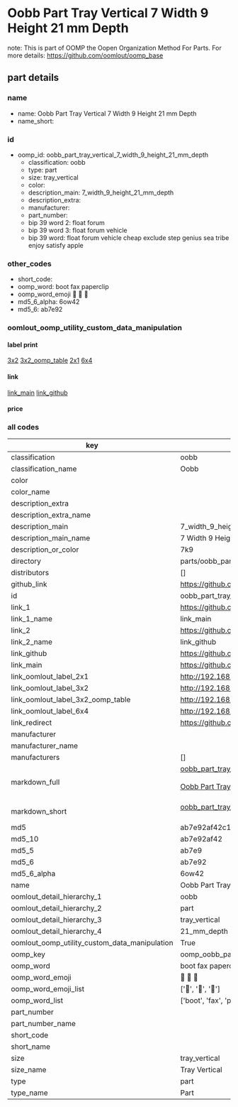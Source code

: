 # Oobb Part Tray Vertical 7 Width 9 Height 21 mm Depth  

note: This is part of OOMP the Oopen Organization Method For Parts. For more details: https://github.com/oomlout/oomp_base

##  part details
  







### name
* name: Oobb Part Tray Vertical 7 Width 9 Height 21 mm Depth
* name_short: 
### id
* oomp_id: oobb_part_tray_vertical_7_width_9_height_21_mm_depth
  * classification: oobb
  * type: part
  * size: tray_vertical
  * color: 
  * description_main: 7_width_9_height_21_mm_depth
  * description_extra: 
  * manufacturer: 
  * part_number: 
  * bip 39 word 2: float forum
  * bip 39 word 3: float forum vehicle
  * bip 39 word: float forum vehicle cheap exclude step genius sea tribe enjoy satisfy apple

### other_codes
* short_code: 
* oomp_word: boot fax paperclip
* oomp_word_emoji :boot: :fax: :paperclip:
* md5_6_alpha: 6ow42
* md5_6: ab7e92






### oomlout_oomp_utility_custom_data_manipulation
#### label print
[3x2](http://192.168.1.245:1112/?label=oomp%206ow42)
[3x2_oomp_table](http://192.168.1.108:1112/?label=oomp%206ow42)
[2x1](http://192.168.1.242:1112/?label=oomp%206ow42)
[6x4](http://192.168.1.55:1112/?label=oomp%206ow42)    

#### link

[link_main](https://github.com/oomlout/oomlout_oomp_version_1_messy/tree/main/parts/oobb_part_tray_vertical_7_width_9_height_21_mm_depth) [link_github](https://github.com/oomlout/oomlout_oomp_version_1_messy/tree/main/parts/oobb_part_tray_vertical_7_width_9_height_21_mm_depth)                             

#### price







### all codes 
| key | value |  
| --- | --- |  
| classification | oobb |  
| classification_name | Oobb |  
| color |  |  
| color_name |  |  
| description_extra |  |  
| description_extra_name |  |  
| description_main | 7_width_9_height_21_mm_depth |  
| description_main_name | 7 Width 9 Height 21 mm Depth |  
| description_or_color | 7k9 |  
| directory | parts/oobb_part_tray_vertical_7_width_9_height_21_mm_depth |  
| distributors | [] |  
| github_link | https://github.com/oomlout/oomlout_oomp_part_src/tree/main/parts/oobb_part_tray_vertical_7_width_9_height_21_mm_depth |  
| id | oobb_part_tray_vertical_7_width_9_height_21_mm_depth |  
| link_1 | https://github.com/oomlout/oomlout_oomp_version_1_messy/tree/main/parts/oobb_part_tray_vertical_7_width_9_height_21_mm_depth |  
| link_1_name | link_main |  
| link_2 | https://github.com/oomlout/oomlout_oomp_version_1_messy/tree/main/parts/oobb_part_tray_vertical_7_width_9_height_21_mm_depth |  
| link_2_name | link_github |  
| link_github | https://github.com/oomlout/oomlout_oomp_version_1_messy/tree/main/parts/oobb_part_tray_vertical_7_width_9_height_21_mm_depth |  
| link_main | https://github.com/oomlout/oomlout_oomp_version_1_messy/tree/main/parts/oobb_part_tray_vertical_7_width_9_height_21_mm_depth |  
| link_oomlout_label_2x1 | http://192.168.1.242:1112/?label=oomp%206ow42 |  
| link_oomlout_label_3x2 | http://192.168.1.245:1112/?label=oomp%206ow42 |  
| link_oomlout_label_3x2_oomp_table | http://192.168.1.108:1112/?label=oomp%206ow42 |  
| link_oomlout_label_6x4 | http://192.168.1.55:1112/?label=oomp%206ow42 |  
| link_redirect | https://github.com/oomlout/oomlout_oomp_version_1_messy/tree/main/parts/oobb_part_tray_vertical_7_width_9_height_21_mm_depth |  
| manufacturer |  |  
| manufacturer_name |  |  
| manufacturers | [] |  
| markdown_full | [oobb_part_tray_vertical_7_width_9_height_21_mm_depth](none)<br>[](none)<br>[Oobb Part Tray Vertical 7 Width 9 Height 21 Mm Depth](none)<br><br> |  
| markdown_short | [oobb_part_tray_vertical_7_width_9_height_21_mm_depth](none)<br><br> |  
| md5 | ab7e92af42c1ec1f55a7726fe3d6eac9 |  
| md5_10 | ab7e92af42 |  
| md5_5 | ab7e9 |  
| md5_6 | ab7e92 |  
| md5_6_alpha | 6ow42 |  
| name | Oobb Part Tray Vertical 7 Width 9 Height 21 mm Depth |  
| oomlout_detail_hierarchy_1 | oobb |  
| oomlout_detail_hierarchy_2 | part |  
| oomlout_detail_hierarchy_3 | tray_vertical |  
| oomlout_detail_hierarchy_4 | 21_mm_depth |  
| oomlout_oomp_utility_custom_data_manipulation | True |  
| oomp_key | oomp_oobb_part_tray_vertical_7_width_9_height_21_mm_depth |  
| oomp_word | boot fax paperclip |  
| oomp_word_emoji | :boot: :fax: :paperclip: |  
| oomp_word_emoji_list | [':boot:', ':fax:', ':paperclip:'] |  
| oomp_word_list | ['boot', 'fax', 'paperclip'] |  
| part_number |  |  
| part_number_name |  |  
| short_code |  |  
| short_name |  |  
| size | tray_vertical |  
| size_name | Tray Vertical |  
| type | part |  
| type_name | Part |  
